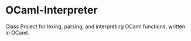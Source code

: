 # OCaml-Interpreter
Class Project for lexing, parsing, and interpreting OCaml functions, written in OCaml.
